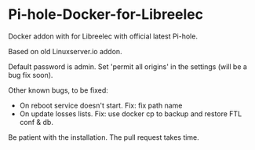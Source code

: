 # Pi-hole-Docker-for-Libreelec

Docker addon with for Libreelec with official latest Pi-hole.

Based on old Linuxserver.io addon.

Default password is admin. Set 'permit all origins' in the settings (will be a bug fix soon).

Other known bugs, to be fixed:
- On reboot service doesn't start.
 Fix: fix path name
- On update losses lists.
 Fix: use docker cp to backup and restore FTL conf & db.

Be patient with the installation. The pull request takes time.
